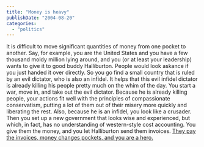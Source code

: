 ```yaml
---
title: "Money is heavy"
publishDate: "2004-08-20"
categories: 
  - "politics"
---
```


It is difficult to move significant quantities of money from one pocket to another. Say, for example, you are the United States and you have a few thousand moldy million lying around, and you (or at least your leadership) wants to give it to good buddy Halliburton. People would look askance if you just handed it over directly. So you go find a small country that is ruled by an evil dictator, who is also an infidel. It helps that this evil infidel dictator is already killing his people pretty much on the whim of the day. You start a war, move in, and take out the evil dictator. Because he is already killing people, your actions fit well with the principles of compassionate conservatism, putting a lot of them out of their misery more quickly and liberating the rest. Also, because he is an infidel, you look like a crusader. Then you set up a new government that looks wise and experienced, but which, in fact, has no understanding of western-style cost accounting. You give them the money, and you let Halliburton send them invoices. [They pay the invoices, money changes pockets, and you are a hero.](http://www.reuters.com/newsArticle.jhtml?type=topNews&storyID=6022279)
